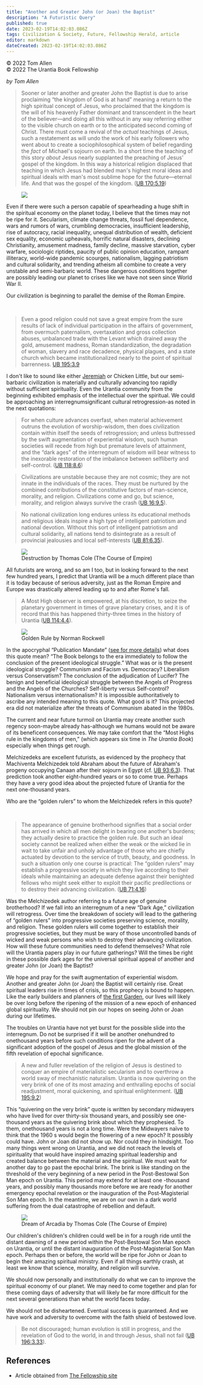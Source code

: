 ```yaml
---
title: "Another and Greater John (or Joan) the Baptist"
description: "A Futuristic Query"
published: true
date: 2023-02-19T14:02:03.086Z
tags: Civilization & Society, Future, Fellowship Herald, article
editor: markdown
dateCreated: 2023-02-19T14:02:03.086Z
---
```


<p class="v-card v-sheet theme--light grey lighten-3 px-2">© 2022 Tom Allen<br>© 2022 The Urantia Book Fellowship</p>

_by Tom Allen_

> Sooner or later another and greater John the Baptist is due to arise proclaiming “the kingdom of God is at hand” meaning a return to the high spiritual concept of Jesus, who proclaimed that the kingdom is the will of his heavenly Father dominant and transcendent in the heart of the believer—and doing all this without in any way referring either to the visible church on earth or to the anticipated second coming of Christ. There must come a revival of the _actual_ teachings of Jesus, such a restatement as will undo the work of his early followers who went about to create a sociophilosophical system of belief regarding the _fact_ of Michael's sojourn on earth. In a short time the teaching of this story _about_ Jesus nearly supplanted the preaching of Jesus' gospel of the kingdom. In this way a historical religion displaced that teaching in which Jesus had blended man's highest moral ideas and spiritual ideals with man's most sublime hope for the future—eternal life. And that was the gospel of the kingdom. (<a id="a14_1021"></a>[UB 170:5.19](/en/The_Urantia_Book/170#p5_19))

<figure id="Figure_1" class="image urantiapedia image-style-align-left">
<img src="/image/article/Tom_Allen/08.jpg">
</figure>

Even if there were such a person capable of spearheading a huge shift in the spiritual economy on the planet today, I believe that the times may not be ripe for it. Secularism, climate change threats, fossil fuel dependence, wars and rumors of wars, crumbling democracies, insufficient leadership, rise of autocracy, racial inequality, unequal distribution of wealth, deficient sex equality, economic upheavals, horrific natural disasters, declining Christianity, amusement madness, family decline, massive starvation, cyber warfare, sociologic riptides, paucity of public opinion education, rampant illiteracy, world-wide pandemic scourges, nationalism, lagging patriotism and cultural solidarity, and trending atheism all combine to create a very unstable and semi-barbaric world. These dangerous conditions together are possibly leading our planet to crises like we have not seen since World War II.

Our civilization is beginning to parallel the demise of the Roman Empire.

<br style="clear:both;"/>

> Even a good religion could not save a great empire from the sure results of lack of individual participation in the affairs of government, from overmuch paternalism, overtaxation and gross collection abuses, unbalanced trade with the Levant which drained away the gold, amusement madness, Roman standardization, the degradation of woman, slavery and race decadence, physical plagues, and a state church which became institutionalized nearly to the point of spiritual barrenness. <a id="a26_481"></a>[UB 195:3.9](/en/The_Urantia_Book/195#p3_9)

I don't like to sound like either [Jeremiah](https://en.wikipedia.org/wiki/Jeremiah) or Chicken Little, but our semi-barbaric civilization is materially and culturally advancing too rapidly without sufficient spirituality. Even the Urantia community from the beginning exhibited emphasis of the intellectual over the spiritual. We could be approaching an interregnumsignificant cultural retrogression-as noted in the next quotations:

> For when culture advances overfast, when material achievement outruns the evolution of worship-wisdom, then does civilization contain within itself the seeds of retrogression; and unless buttressed by the swift augmentation of experiential wisdom, such human societies will recede from high but premature levels of attainment, and the “dark ages” of the interregnum of wisdom will bear witness to the inexorable restoration of the imbalance between selfliberty and self-control. (<a id="a30_482"></a>[UB 118:8.6](/en/The_Urantia_Book/118#p8_6))

> Civilizations are unstable because they are not cosmic; they are not innate in the individuals of the races. They must be nurtured by the combined contributions of the constitutive factors of man-science, morality, and religion. Civilizations come and go, but science, morality, and religion always survive the crash (<a id="a32_320"></a>[UB 16:9.5](/en/The_Urantia_Book/16#p9_5)).

> No national civilization long endures unless its educational methods and religious ideals inspire a high type of intelligent patriotism and national devotion. Without this sort of intelligent patriotism and cultural solidarity, all nations tend to disintegrate as a result of provincial jealousies and local self-interests (<a id="a34_326"></a>[UB 81:6.35](/en/The_Urantia_Book/81#p6_35)).

<figure id="Figure_2" class="image urantiapedia">
<img src="/image/article/Tom_Allen/10.jpg">
<figcaption>Destruction by Thomas Cole (The Course of Empire)</figcaption>
</figure>

All futurists are wrong, and so am I too, but in looking forward to the next few hundred years, I predict that Urantia will be a much different place than it is today because of serious adversity, just as the Roman Empire and Europe was drastically altered leading up to and after Rome's fall.

> A Most High observer is empowered, at his discretion, to seize the planetary government in times of grave planetary crises, and it is of record that this has happened thirty-three times in the history of Urantia (<a id="a43_215"></a>[UB 114:4.4](/en/The_Urantia_Book/114#p4_4)).

<figure id="Figure_3" class="image urantiapedia image-style-align-right">
<img src="/image/article/Tom_Allen/11.jpg">
<figcaption>Golden Rule by Norman Rockwell</figcaption>
</figure>

In the apocryphal “Publication Mandate” ([see for more details](/en/article/The_Publication_Mandate)) what does this quote mean? “The Book belongs to the era immediately to follow the conclusion of the present ideological struggle.” What was or is the present ideological struggle? Communism and Facism vs. Democracy? Liberalism versus Conservatism? The conclusion of the adjudication of Lucifer? The benign and beneficial ideological struggle between the Angels of Progress and the Angels of the Churches? Self-liberty versus Self-control? Nationalism versus internationalism? It is impossible authoritatively to ascribe any intended meaning to this quote. What good is it? This projected era did not materialize after the threats of Communism abated in the 1980s.

The current and near future turmoil on Urantia may create another such regency soon-maybe already has-although we humans would not be aware of its beneficent consequences. We may take comfort that the “Most Highs rule in the kingdoms of men,” (which appears six time in _The Urantia Book_) especially when things get rough.

Melchizedeks are excellent futurists, as evidenced by the prophecy that Machiventa Melchizedek told Abraham about the future of Abraham's progeny occupying Canaan after their sojourn in Egypt (cf. <a id="a54_197"></a>[UB 93:6.3](/en/The_Urantia_Book/93#p6_3)). That prediction took another eight-hundred years or so to come true. Perhaps they have a very good idea about the projected future of Urantia for the next one-thousand years.

Who are the “golden rulers” to whom the Melchizedek refers in this quote?

<br style="clear:both;"/>

> The appearance of genuine brotherhood signifies that a social order has arrived in which all men delight in bearing one another's burdens; they actually desire to practice the golden rule. But such an ideal society cannot be realized when either the weak or the wicked lie in wait to take unfair and unholy advantage of those who are chiefly actuated by devotion to the service of truth, beauty, and goodness. In such a situation only one course is practical: The “golden rulers” may establish a progressive society in which they live according to their ideals while maintaining an adequate defense against their benighted fellows who might seek either to exploit their pacific predilections or to destroy their advancing civilization. (<a id="a60_739"></a>[UB 71:4.16](/en/The_Urantia_Book/71#p4_16))

Was the Melchizedek author referring to a future age of genuine brotherhood? If we fall into an interregnum of a new “Dark Age,” civilization will retrogress. Over time the breakdown of society will lead to the gathering of “golden rulers” into progressive societies preserving science, morality, and religion. These golden rulers will come together to establish their progressive societies, but they must be wary of those uncontrolled bands of wicked and weak persons who wish to destroy their advancing civilization. How will these future communities need to defend themselves? What role will the Urantia papers play in our future gatherings? Will the times be right in these possible dark ages for the universal spiritual appeal of another and greater John (or Joan) the Baptist?

We hope and pray for the swift augmentation of experiential wisdom. Another and greater John (or Joan) the Baptist will certainly rise. Great spiritual leaders rise in times of crisis, so this prophecy is bound to happen. Like the early builders and planners of [the first Garden](/en/The_Urantia_Book/73), our lives will likely be over long before the ripening of the mission of a new epoch of enhanced global spirituality. We should not pin our hopes on seeing John or Joan during our lifetimes.

The troubles on Urantia have not yet burst for the possible slide into the interregnum. Do not be surprised if it will be another onehundred to onethousand years before such conditions ripen for the advent of a significant adoption of the gospel of Jesus and the global mission of the fifth revelation of epochal significance.

> A new and fuller revelation of the religion of Jesus is destined to conquer an empire of materialistic secularism and to overthrow a world sway of mechanistic naturalism. Urantia is now quivering on the very brink of one of its most amazing and enthralling epochs of social readjustment, moral quickening, and spiritual enlightenment. (<a id="a68_338"></a>[UB 195:9.2](/en/The_Urantia_Book/195#p9_2))

This “quivering on the very brink” quote is written by secondary midwayers who have lived for over thirty-six thousand years, and possibly see one-thousand years as the quivering brink about which they prophesied. To them, onethousand years is not a long time. Were the Midwayers naïve to think that the 1960 s would begin the flowering of a new epoch? It possibly could have. John or Joan did not show up. Nor could they in hindsight. Too many things went wrong on Urantia, and we did not reach the levels of spirituality that would have inspired amazing spiritual leadership and created balance between the material and the spiritual. We must wait for another day to go past the epochal brink. The brink is like standing on the threshold of the very beginning of a new period in the Post-Bestowal Son Man epoch on Urantia. This period may extend for at least one -thousand years, and possibly many thousands more before we are ready for another emergency epochal revelation or the inauguration of the Post-Magisterial Son Man epoch. In the meantime, we are on our own in a dark world suffering from the dual catastrophe of rebellion and default.

<figure id="Figure_4" class="image urantiapedia">
<img src="/image/article/Tom_Allen/12.jpg">
<figcaption>Dream of Arcadia by Thomas Cole (The Course of Empire)</figcaption>
</figure>

Our children's children's children could well be in for a rough ride until the distant dawning of a new period within the Post-Bestowal Son Man epoch on Urantia, or until the distant inauguration of the Post-Magisterial Son Man epoch. Perhaps then or before, the world will be ripe for John or Joan to begin their amazing spiritual ministry. Even if all things earthly crash, at least we know that science, morality, and religion will survive.

We should now personally and institutionally do what we can to improve the spiritual economy of our planet. We may need to come together and plan for these coming days of adversity that will likely be far more difficult for the next several generations than what the world faces today.

We should not be disheartened. Eventual success is guaranteed. And we have work and adversity to overcome with the faith shield of bestowed love.

> Be not discouraged; human evolution is still in progress, and the revelation of God to the world, in and through Jesus, shall not fail (<a id="a83_138"></a>[UB 196:3.33](/en/The_Urantia_Book/196#p3_33)).

## References

- Article obtained from [The Fellowship site](https://urantia-book.org/archive/newsletters/herald/)